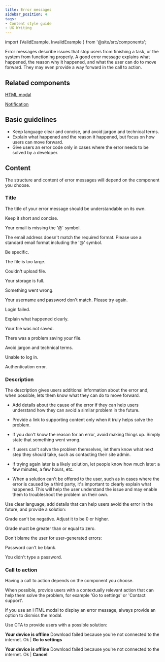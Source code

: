 ```yaml
---
title: Error messages
sidebar_position: 4
tags:
- Content style guide
- UX Writing
---
```

import {ValidExample, InvalidExample } from '@site/src/components';

Error messages describe issues that stop users from finishing a task, or the system from functioning properly. A good error message explains what happened, the reason why it happened, and what the user can do to move forward. They may even provide a way forward in the call to action.

## Related components

[HTML modal](https://componentlibrary.moodle.com/admin/tool/componentlibrary/docspage.php/moodle/components/dom-modal/)

[Notification](https://componentlibrary.moodle.com/admin/tool/componentlibrary/docspage.php/moodle/components/notifications/)

## Basic guidelines

- Keep language clear and concise, and avoid jargon and technical terms.
- Explain what happened and the reason it happened, but focus on how users can move forward.
- Give users an error code only in cases where the error needs to be solved by a developer.

## Content

The structure and content of error messages will depend on the component you choose.

### Title

The title of your error message should be understandable on its own.

Keep it short and concise.

<ValidExample title="Do">

Your email is missing the '@' symbol.

</ValidExample>

<InvalidExample title="Don't">

The email address doesn't match the required format. Please use a standard email format including the '@' symbol.

</InvalidExample>

Be specific.

<ValidExample title="Do">

The file is too large.

</ValidExample>

<InvalidExample title="Don't">

Couldn't upload file.

</InvalidExample>

<ValidExample title="Do">

Your storage is full.

</ValidExample>

<InvalidExample title="Don't">

Something went wrong.

</InvalidExample>

<ValidExample title="Do">

Your username and password don't match. Please try again.

</ValidExample>

<InvalidExample title="Don't">

Login failed.

</InvalidExample>

Explain what happened clearly.

<ValidExample title="Do">

Your file was not saved.

</ValidExample>

<InvalidExample title="Don't">

There was a problem saving your file.

</InvalidExample>

Avoid jargon and technical terms.

<ValidExample title="Do">

Unable to log in.

</ValidExample>

<InvalidExample title="Don't">

Authentication error.

</InvalidExample>

### Description

The description gives users additional information about the error and, when possible, lets them know what they can do to move forward.

- Add details about the cause of the error if they can help users understand how they can avoid a similar problem in the future.

- Provide a link to supporting content only when it truly helps solve the problem.

- If you don't know the reason for an error, avoid making things up. Simply state that something went wrong.

- If users can't solve the problem themselves, let them know what next step they should take, such as contacting their site admin.

- If trying again later is a likely solution, let people know how much later: a few minutes, a few hours, etc.

- When a solution can't be offered to the user, such as in cases where the error is caused by a third party, it's important to clearly explain what happened. This will help the user understand the issue and may enable them to troubleshoot the problem on their own.

Use clear language, add details that can help users avoid the error in the future, and provide a solution:

<ValidExample title="Do">

Grade can't be negative. Adjust it to be 0 or higher.

</ValidExample>

<InvalidExample title="Don't">

Grade must be greater than or equal to zero.

</InvalidExample>

Don't blame the user for user-generated errors:

<ValidExample title="Do">

Password can't be blank.

</ValidExample>

<InvalidExample title="Don't">

You didn't type a password.

</InvalidExample>

### Call to action

Having a call to action depends on the component you choose.

When possible, provide users with a contextually relevant action that can help them solve the problem, for example 'Go to settings' or 'Contact support'.

If you use an HTML modal to display an error message, always provide an option to dismiss the modal.

Use CTA to provide users with a possible solution:

<ValidExample title="Do">

**Your device is offline**
Download failed because you're not connected to the internet.
Ok | **Go to settings**

</ValidExample>

<InvalidExample title="Don't">

**Your device is offline**
Download failed because you're not connected to the internet.
Ok | **Cancel**

</InvalidExample>
